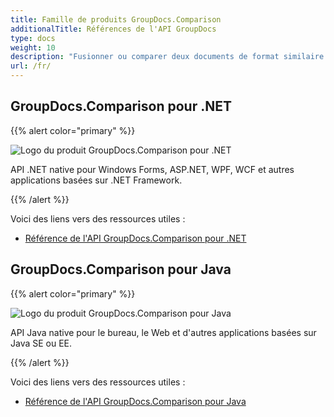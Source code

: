```yaml
---
title: Famille de produits GroupDocs.Comparison
additionalTitle: Références de l'API GroupDocs
type: docs
weight: 10
description: "Fusionner ou comparer deux documents de format similaire en utilisant des API de vérificateur de différences pour .NET et Java"
url: /fr/
---
```


## GroupDocs.Comparison pour .NET

{{% alert color="primary" %}} 

![Logo du produit GroupDocs.Comparison pour .NET](../gdocs_net.png)

API .NET native pour Windows Forms, ASP.NET, WPF, WCF et autres applications basées sur .NET Framework.

{{% /alert %}} 

Voici des liens vers des ressources utiles :

- [Référence de l'API GroupDocs.Comparison pour .NET](/comparison/fr/net/)


## GroupDocs.Comparison pour Java

{{% alert color="primary" %}}

![Logo du produit GroupDocs.Comparison pour Java](../gdocs_java.png)

API Java native pour le bureau, le Web et d'autres applications basées sur Java SE ou EE.

{{% /alert %}}

Voici des liens vers des ressources utiles :

- [Référence de l'API GroupDocs.Comparison pour Java](/comparison/java/)
